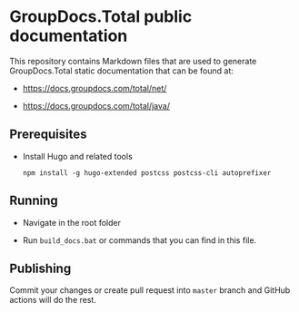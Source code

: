 # GroupDocs.Total public documentation

This repository contains Markdown files that are used to generate GroupDocs.Total static documentation that can be found at:

* <https://docs.groupdocs.com/total/net/>

* <https://docs.groupdocs.com/total/java/>

## Prerequisites

* Install Hugo and related tools

  `npm install -g hugo-extended postcss postcss-cli autoprefixer`

## Running

* Navigate in the root folder

* Run `build_docs.bat` or commands that you can find in this file.

## Publishing

Commit your changes or create pull request into `master` branch and GitHub actions will do the rest.
